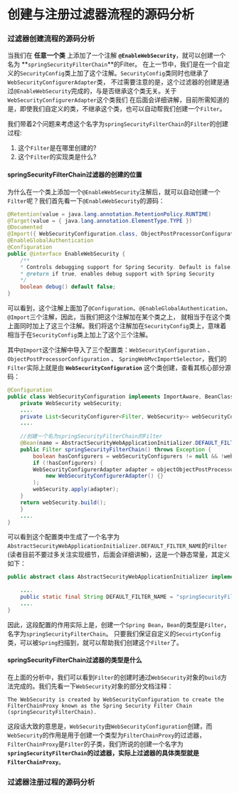 创建与注册过滤器流程的源码分析
================================================================================
### 过滤器创建流程的源码分析
当我们在 **任意一个类** 上添加了一个注解 **`@EnableWebSecurity`**，就可以创建一个名为 **`springSecurityFilterChain`**的Filter。
在上一节中，我们是在一个自定义的`SecurityConfig`类上加了这个注解。`SecurityConfig`类同时也继承了`WebSecurityConfigurerAdapter`类，
不过需要注意的是，这个过滤器的创建是通过`@EnableWebSecurity`完成的，与是否继承这个类无关。关于`WebSecurityConfigurerAdapter`这个类我们
在后面会详细讲解，目前所需知道的是，即使我们自定义的类，不继承这个类，也可以自动帮我们创建一个`Filter`。

我们带着2个问题来考虑这个名字为`springSecurityFilterChain`的`Filter`的创建过程:
1. 这个`Filter`是在哪里创建的?
2. 这个`Filter`的实现类是什么?

#### springSecurityFilterChain过滤器的创建的位置
为什么在一个类上添加一个`@EnableWebSecurity`注解后，就可以自动创建一个`Filter`呢？我们首先看一下`@EnableWebSecurity`的源码：
```java
@Retention(value = java.lang.annotation.RetentionPolicy.RUNTIME)
@Target(value = { java.lang.annotation.ElementType.TYPE })
@Documented
@Import({ WebSecurityConfiguration.class, ObjectPostProcessorConfiguration.class,SpringWebMvcImportSelector.class })
@EnableGlobalAuthentication
@Configuration
public @interface EnableWebSecurity {
    /**
    * Controls debugging support for Spring Security. Default is false.
    * @return if true, enables debug support with Spring Security
    */
    boolean debug() default false;
}
```
可以看到，这个注解上面加了`@Configuration`、`@EnableGlobalAuthentication`、`@Import`三个注解，因此，当我们把这个注解加在某个类之上，
就相当于在这个类上面同时加上了这三个注解。我们将这个注解加在`SecurityConfig`类上，意味着相当于在`SecurityConfig`类上加上了这个三个注解。

其中`@Import`这个注解中导入了三个配置类：`WebSecurityConfiguration` 、`ObjectPostProcessorConfiguration` 、
`SpringWebMvcImportSelector`，我们的`Filter`实际上就是由 **`WebSecurityConfiguration`** 这个类创建，查看其核心部分源码：
```java
@Configuration
public class WebSecurityConfiguration implements ImportAware, BeanClassLoaderAware {
    private WebSecurity webSecurity;
    ....
    private List<SecurityConfigurer<Filter, WebSecurity>> webSecurityConfigurers;
    ....
     
    //创建一个名为springSecurityFilterChain的Filter
    @Bean(name = AbstractSecurityWebApplicationInitializer.DEFAULT_FILTER_NAME)
    public Filter springSecurityFilterChain() throws Exception {
        boolean hasConfigurers = webSecurityConfigurers != null && !webSecurityConfigurers.isEmpty();
        if (!hasConfigurers) {
        WebSecurityConfigurerAdapter adapter = objectObjectPostProcessor.postProcess(
            new WebSecurityConfigurerAdapter() {}
        );
        webSecurity.apply(adapter);
    }
    return webSecurity.build();
    }
    ....
}
```
可以看到这个配置类中生成了一个名字为`AbstractSecurityWebApplicationInitializer.DEFAULT_FILTER_NAME`的`Filter`
(读者目前不要过多关注实现细节，后面会详细讲解)，这是一个静态常量，其定义如下：
```java
public abstract class AbstractSecurityWebApplicationInitializer implements WebApplicationInitializer {
     
    ....
    public static final String DEFAULT_FILTER_NAME = "springSecurityFilterChain";
    ....
}
```
因此，这段配置的作用实际上是，创建一个`Spring Bean`，`Bean`的类型是`Filter`，名字为`springSecurityFilterChain`。
只要我们保证自定义的`SecuirtyConfig`类，可以被`Spring`扫描到，就可以帮助我们创建这个`Filter`了。 

#### springSecurityFilterChain过滤器的类型是什么
在上面的分析中，我们可以看到`Filter`的创建时通过`WebSecurity`对象的`build`方法完成的。我们先看一下`WebSecurity`对象的部分文档注释：
```
The WebSecurity is created by WebSecurityConfiguration to create the FilterChainProxy known as the Spring Security Filter Chain (springSecurityFilterChain). 
```
这段话大致的意思是，`WebSecurity`由`WebSecurityConfiguration`创建，而`WebSecurity`的作用是用于创建一个类型为`FilterChainProxy`的过滤器，
`FilterChainProxy`是`Filter`的子类，我们所说的创建一个名字为 **`springSecurityFilterChain`**的过滤器，实际上过滤器的具体类型就是**`FilterChainProxy`**。

### 过滤器注册过程的源码分析


